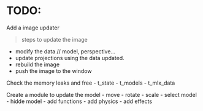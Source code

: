 
# TODO:

Add a image updater

>steps to update the image
- modify the data // model, perspective...
- update projections using the data updated.
- rebuild the image
- push the image to the window

Check the memory leaks and free
    - t_state
    - t_models
    - t_mlx_data

Create a module to update the model
    - move
    - rotate
    - scale
    - select model
    - hidde model
    - add functions
    - add physics
    - add effects
